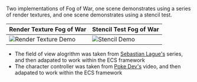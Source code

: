 Two implementations of Fog of War, one scene demonstrates using a series of render textures, and one scene demonstrates using a stencil test.

| Render Texture Fog of War                 |Stencil Test Fog of War                   |
|-------------------------------------------|------------------------------------------|
| ![Render Texture Demo](images/rtGif.gif)  |  ![Stencil Demo](images/stencilGif.gif)  |

* The field of view alogrithm was taken from [Sebastian Lague's](https://www.youtube.com/watch?v=73Dc5JTCmKI&t=1s) series, and then adapated to work within the ECS framework
* The character controller was taken from [Poke Dev's](https://www.youtube.com/watch?v=YR6Q7dUz2uk&t=457s) video, and then adapated to work within the ECS framework




